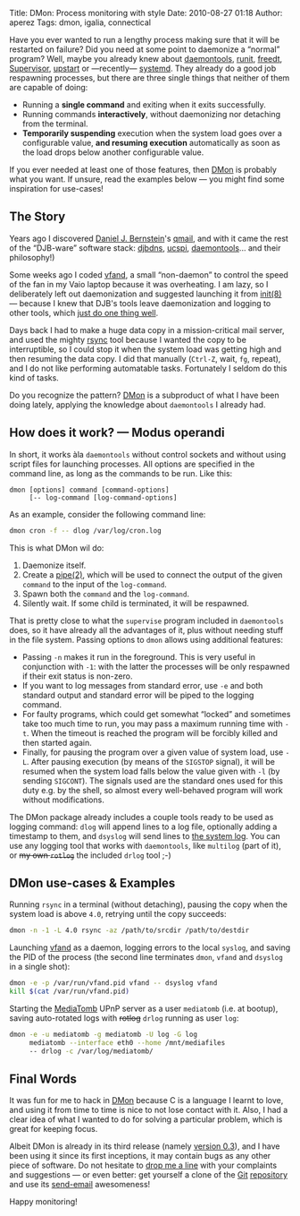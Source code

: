 Title: DMon: Process monitoring with style
Date: 2010-08-27 01:18
Author: aperez
Tags: dmon, igalia, connectical

Have you ever wanted to run a lengthy process making sure that it will
be restarted on failure? Did you need at some point to daemonize a
“normal” program? Well, maybe you already knew about [daemontools][],
[runit][], [freedt][], [Supervisor][], [upstart][] or —recently—
[systemd][]. They already do a good job respawning processes, but there
are three single things that neither of them are capable of doing:

-   Running a **single command** and exiting when it exits successfully.
-   Running commands **interactively**, without daemonizing nor
    detaching from the terminal.
-   **Temporarily suspending** execution when the system load goes over
    a configurable value, **and resuming execution** automatically as
    soon as the load drops below another configurable value.

If you ever needed at least one of those features, then [DMon][] is
probably what you want. If unsure, read the examples below — you might
find some inspiration for use-cases!

## The Story

Years ago I discovered [Daniel J. Bernstein][]'s [qmail][], and with it
came the rest of the “DJB-ware” software stack: [djbdns][], [ucspi][],
[daemontools][]... and their philosophy!)

Some weeks ago I coded [vfand][], a small “non-daemon” to control the
speed of the fan in my Vaio laptop because it was overheating. I am
lazy, so I deliberately left out daemonization and suggested launching
it from [init(8)][] — because I knew that DJB's tools leave
daemonization and logging to other tools, which [just do one thing
well][].

Days back I had to make a huge data copy in a mission-critical mail
server, and used the mighty [rsync][] tool because I wanted the copy to
be interruptible, so I could stop it when the system load was getting
high and then resuming the data copy. I did that manually (`Ctrl-Z`,
wait, `fg`, repeat), and I do not like performing automatable tasks.
Fortunately I seldom do this kind of tasks.

Do you recognize the pattern? [DMon][] is a subproduct of what I have
been doing lately, applying the knowledge about `daemontools` I already
had.

## How does it work? — Modus operandi

In short, it works àla `daemontools` without control sockets and without
using script files for launching processes. All options are specified in
the command line, as long as the commands to be run. Like this:

    dmon [options] command [command-options] 
         [-- log-command [log-command-options]

As an example, consider the following command line:

```bash
dmon cron -f -- dlog /var/log/cron.log
```

This is what DMon wil do:

1.  Daemonize itself.
2.  Create a [pipe(2)][], which will be used to connect the output of
    the given `command` to the input of the `log-command`.
3.  Spawn both the `command` and the `log-command`.
4.  Silently wait. If some child is terminated, it will be respawned.

That is pretty close to what the `supervise` program included in
`daemontools` does, so it have already all the advantages of it, plus
without needing stuff in the file system. Passing options to `dmon`
allows using additional features:

- Passing `-n` makes it run in the foreground. This is very useful in
  conjunction with `-1`: with the latter the processes will be only
  respawned if their exit status is non-zero.
- If you want to log messages from standard error, use `-e` and both
  standard output and standard error will be piped to the logging
  command.
- For faulty programs, which could get somewhat “locked” and sometimes
  take too much time to run, you may pass a maximum running time with
  `-t`. When the timeout is reached the program will be forcibly
  killed and then started again.
- Finally, for pausing the program over a given value of system load,
  use `-L`. After pausing execution (by means of the `SIGSTOP`
  signal), it will be resumed when the system load falls below the
  value given with `-l` (by sending `SIGCONT`). The signals used are
  the standard ones used for this duty e.g. by the shell, so almost
  every well-behaved program will work without modifications.

The DMon package already includes a couple tools ready to be used as
logging command: `dlog` will append lines to a log file, optionally
adding a timestamp to them, and `dsyslog` will send lines to [the system
log][]. You can use any logging tool that works with `daemontools`,
like `multilog` (part of it), or ~~my own `rotlog`~~ the included
`drlog` tool ;-)

## DMon use-cases & Examples

Running `rsync` in a terminal (without detaching), pausing the copy when
the system load is above `4.0`, retrying until the copy succeeds:

```bash
dmon -n -1 -L 4.0 rsync -az /path/to/srcdir /path/to/destdir
```

Launching [vfand][] as a daemon, logging errors to the local `syslog`,
and saving the PID of the process (the second line terminates `dmon`,
`vfand` and `dsyslog` in a single shot):

```bash
dmon -e -p /var/run/vfand.pid vfand -- dsyslog vfand
kill $(cat /var/run/vfand.pid)
```

Starting the [MediaTomb][] UPnP server as a user `mediatomb` (i.e. at
bootup), saving auto-rotated logs with ~~rotlog~~ `drlog` running as
user `log`:

```bash
dmon -e -u mediatomb -g mediatomb -U log -G log 
     mediatomb --interface eth0 --home /mnt/mediafiles 
     -- drlog -c /var/log/mediatomb/
```

## Final Words

It was fun for me to hack in [DMon][] because C is a language I learnt
to love, and using it from time to time is nice to not lose contact with
it. Also, I had a clear idea of what I wanted to do for solving a
particular problem, which is great for keeping focus.

Albeit DMon is already in its third release (namely [version 0.3][]), and
I have been using it since its first inceptions, it may contain bugs as
any other piece of software. Do not hesitate to [drop me a line][] with
your complaints and suggestions — or even better: get yourself a clone
of the [Git][] [repository][dmon] and use its [send-email][] awesomeness!

Happy monitoring!

  [daemontools]: http://cr.yp.to/daemontools.html
  [runit]: http://smarden.org/runit/
  [freedt]: http://offog.org/code/freedt.html
  [Supervisor]: http://supervisord.org/
  [upstart]: https://code.launchpad.net/upstart
  [systemd]: https://systemd.io
  [DMon]: https://git.sr.ht/~aperezdc/dmon
  [Daniel J. Bernstein]: http://en.wikipedia.org/wiki/Daniel_J._Bernstein
  [qmail]: http://cr.yp.to/qmail.html
  [djbdns]: http://cr.yp.to/djbdns.html
  [ucspi]: http://cr.yp.to/ucspi-tcp.html
  [vfand]: vfand-a-daemon-to-control-fan-speed-in-vaio-laptops.html
  [init(8)]: http://linux.die.net/man/8/init
  [just do one thing well]: http://onethingwell.org/post/457050307/about-one-thing-well
  [rsync]: http://www.samba.org/rsync/
  [pipe(2)]: http://linux.die.net/man/2/pipe
  [the system log]: http://linux.die.net/man/3/syslog
  [MediaTomb]: https://sourceforge.net/projects/mediatomb/
  [version 0.3]: https://git.sr.ht/~aperezdc/dmon/commit/d342f15dcd7262b420dba3be5ac96dadbab48952
  [drop me a line]: mailto:aperez@igalia.com
  [Git]: http://git-scm.com
  [send-email]: http://www.kernel.org/pub/software/scm/git/docs/git-send-email.html
